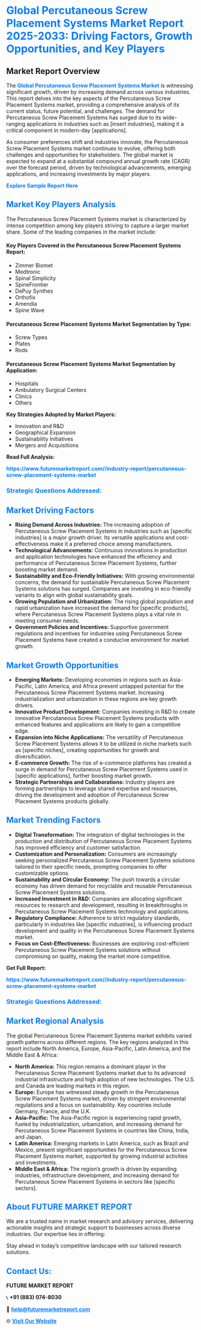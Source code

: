 <h1 style="color: #007BFF;">Global Percutaneous Screw Placement Systems Market Report 2025-2033: Driving Factors, Growth Opportunities, and Key Players</h1>

<section id="overview">
<h2>Market Report Overview</h2>
<p>The <a href="https://www.futuremarketreport.com//industry-report/percutaneous-screw-placement-systems-market" style="color: #007BFF; text-decoration: none;"><strong>Global Percutaneous Screw Placement Systems Market</strong></a> is witnessing significant growth, driven by increasing demand across various industries. This report delves into the key aspects of the Percutaneous Screw Placement Systems market, providing a comprehensive analysis of its current status, future potential, and challenges. The demand for Percutaneous Screw Placement Systems has surged due to its wide-ranging applications in industries such as [insert industries], making it a critical component in modern-day [applications].</p>
<p>As consumer preferences shift and industries innovate, the Percutaneous Screw Placement Systems market continues to evolve, offering both challenges and opportunities for stakeholders. The global market is expected to expand at a substantial compound annual growth rate (CAGR) over the forecast period, driven by technological advancements, emerging applications, and increasing investments by major players.</p>
</section>

<section id="overview">
<p><a href="https://www.futuremarketreport.com//request-sample/reportId=77202" style="color: #007BFF; text-decoration: none;"><strong>Explore Sample Report Here</strong></a></p>
</section>

<section id="key-players">
<h2 style="color: #007BFF;">Market Key Players Analysis</h2>
<p>The Percutaneous Screw Placement Systems market is characterized by intense competition among key players striving to capture a larger market share. Some of the leading companies in the market include:</p>
<h4>Key Players Covered in the Percutaneous Screw Placement Systems Report:</h4>
<ul><li>Zimmer Biomet</li><li>Medtronic</li><li>Spinal Simplicity</li><li>SpineFrontier</li><li>DePuy Synthes</li><li>Orthofix</li><li>Amendia</li><li>Spine Wave</li></ul>
<h4>Percutaneous Screw Placement Systems Market Segmentation by Type:</h4>
<ul><li>Screw Types</li><li>Plates</li><li>Rods</li></ul>

<h4>Percutaneous Screw Placement Systems Market Segmentation by Application:</h4>
<ul><li>Hospitals</li><li>Ambulatory Surgical Centers</li><li>Clinics</li><li>Others</li></ul>
<p><strong>Key Strategies Adopted by Market Players:</strong></p>
<ul>
<li>Innovation and R&D</li>
<li>Geographical Expansion</li>
<li>Sustainability Initiatives</li>
<li>Mergers and Acquisitions</li>
</ul>
</section>

<section>
<p><strong>Read Full Analysis: </strong></p><a href="https://www.futuremarketreport.com//industry-report/percutaneous-screw-placement-systems-market" style="color: #007BFF; text-decoration: none;"><strong>https://www.futuremarketreport.com//industry-report/percutaneous-screw-placement-systems-market</strong></a>
<h3 style="color: #007BFF;">Strategic Questions Addressed:</h3>
</section>

<section id="driving-factors">
<h2 style="color: #007BFF;">Market Driving Factors</h2>
<ul>
<li><strong>Rising Demand Across Industries:</strong> The increasing adoption of Percutaneous Screw Placement Systems in industries such as [specific industries] is a major growth driver. Its versatile applications and cost-effectiveness make it a preferred choice among manufacturers.</li>
<li><strong>Technological Advancements:</strong> Continuous innovations in production and application technologies have enhanced the efficiency and performance of Percutaneous Screw Placement Systems, further boosting market demand.</li>
<li><strong>Sustainability and Eco-Friendly Initiatives:</strong> With growing environmental concerns, the demand for sustainable Percutaneous Screw Placement Systems solutions has surged. Companies are investing in eco-friendly variants to align with global sustainability goals.</li>
<li><strong>Growing Population and Urbanization:</strong> The rising global population and rapid urbanization have increased the demand for [specific products], where Percutaneous Screw Placement Systems plays a vital role in meeting consumer needs.</li>
<li><strong>Government Policies and Incentives:</strong> Supportive government regulations and incentives for industries using Percutaneous Screw Placement Systems have created a conducive environment for market growth.</li>
</ul>
</section>

<section id="growth-opportunities">
<h2 style="color: #007BFF;">Market Growth Opportunities</h2>
<ul>
<li><strong>Emerging Markets:</strong> Developing economies in regions such as Asia-Pacific, Latin America, and Africa present untapped potential for the Percutaneous Screw Placement Systems market. Increasing industrialization and urbanization in these regions are key growth drivers.</li>
<li><strong>Innovative Product Development:</strong> Companies investing in R&D to create innovative Percutaneous Screw Placement Systems products with enhanced features and applications are likely to gain a competitive edge.</li>
<li><strong>Expansion into Niche Applications:</strong> The versatility of Percutaneous Screw Placement Systems allows it to be utilized in niche markets such as [specific niches], creating opportunities for growth and diversification.</li>
<li><strong>E-commerce Growth:</strong> The rise of e-commerce platforms has created a surge in demand for Percutaneous Screw Placement Systems used in [specific applications], further boosting market growth.</li>
<li><strong>Strategic Partnerships and Collaborations:</strong> Industry players are forming partnerships to leverage shared expertise and resources, driving the development and adoption of Percutaneous Screw Placement Systems products globally.</li>
</ul>
</section>

<section id="trending-factors">
<h2 style="color: #007BFF;">Market Trending Factors</h2>
<ul>
<li><strong>Digital Transformation:</strong> The integration of digital technologies in the production and distribution of Percutaneous Screw Placement Systems has improved efficiency and customer satisfaction.</li>
<li><strong>Customization and Personalization:</strong> Consumers are increasingly seeking personalized Percutaneous Screw Placement Systems solutions tailored to their specific needs, prompting companies to offer customizable options.</li>
<li><strong>Sustainability and Circular Economy:</strong> The push towards a circular economy has driven demand for recyclable and reusable Percutaneous Screw Placement Systems solutions.</li>
<li><strong>Increased Investment in R&D:</strong> Companies are allocating significant resources to research and development, resulting in breakthroughs in Percutaneous Screw Placement Systems technology and applications.</li>
<li><strong>Regulatory Compliance:</strong> Adherence to strict regulatory standards, particularly in industries like [specific industries], is influencing product development and quality in the Percutaneous Screw Placement Systems market.</li>
<li><strong>Focus on Cost-Effectiveness:</strong> Businesses are exploring cost-efficient Percutaneous Screw Placement Systems solutions without compromising on quality, making the market more competitive.</li>
</ul>
</section>

<section>
<p><strong>Get Full Report: </strong></p><a href="https://www.futuremarketreport.com//industry-report/percutaneous-screw-placement-systems-market" style="color: #007BFF; text-decoration: none;"><strong>https://www.futuremarketreport.com//industry-report/percutaneous-screw-placement-systems-market</strong></a>
<h3 style="color: #007BFF;">Strategic Questions Addressed:</h3>
</section>


<section id="regional-analysis">
<h2 style="color: #007BFF;">Market Regional Analysis</h2>
<p>The global Percutaneous Screw Placement Systems market exhibits varied growth patterns across different regions. The key regions analyzed in this report include North America, Europe, Asia-Pacific, Latin America, and the Middle East & Africa:</p>
<ul>
<li><strong>North America:</strong> This region remains a dominant player in the Percutaneous Screw Placement Systems market due to its advanced industrial infrastructure and high adoption of new technologies. The U.S. and Canada are leading markets in this region.</li>
<li><strong>Europe:</strong> Europe has witnessed steady growth in the Percutaneous Screw Placement Systems market, driven by stringent environmental regulations and a focus on sustainability. Key countries include Germany, France, and the U.K.</li>
<li><strong>Asia-Pacific:</strong> The Asia-Pacific region is experiencing rapid growth, fueled by industrialization, urbanization, and increasing demand for Percutaneous Screw Placement Systems in countries like China, India, and Japan.</li>
<li><strong>Latin America:</strong> Emerging markets in Latin America, such as Brazil and Mexico, present significant opportunities for the Percutaneous Screw Placement Systems market, supported by growing industrial activities and investments.</li>
<li><strong>Middle East & Africa:</strong> The region’s growth is driven by expanding industries, infrastructure development, and increasing demand for Percutaneous Screw Placement Systems in sectors like [specific sectors].</li>
</ul>
</section>

<footer>
<h2 style="color: #007BFF;">About FUTURE MARKET REPORT</h2>
<p>We are a trusted name in market research and advisory services, delivering actionable insights and strategic support to businesses across diverse industries. Our expertise lies in offering:</p>

<p>Stay ahead in today’s competitive landscape with our tailored research solutions.</p>

<h2 style="color: #007BFF;">Contact Us:</h2>
<p><strong>FUTURE MARKET REPORT</strong></p>
<p>📞 <strong>+91 (883) 074-8030</strong></p>
<p>📧 <strong><a href="mailto:help@futuremarketreport.com" style="color: #007BFF;">help@futuremarketreport.com</a></strong></p>
<p>🌐 <strong><a href="https://www.futuremarketreport.com/" style="color: #007BFF;">Visit Our Website</a></strong></p>
</footer>